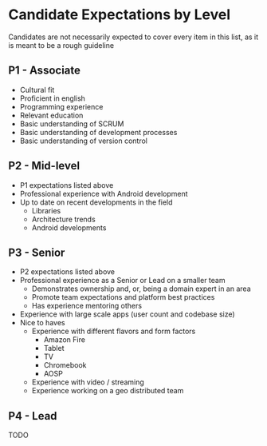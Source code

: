 # Candidate Expectations by Level

Candidates are not necessarily expected to cover every item in this list, as it is meant to be a rough guideline

## P1 - Associate

* Cultural fit
* Proficient in english
* Programming experience
* Relevant education
* Basic understanding of SCRUM
* Basic understanding of development processes
* Basic understanding of version control

## P2 - Mid-level

* P1 expectations listed above
* Professional experience with Android development
* Up to date on recent developments in the field
	* Libraries
	* Architecture trends
	* Android developments

## P3 - Senior

* P2 expectations listed above
* Professional experience as a Senior or Lead on a smaller team
	* Demonstrates ownership and, or, being a domain expert in an area
	* Promote team expectations and platform best practices
	* Has experience mentoring others
* Experience with large scale apps (user count and codebase size)
* Nice to haves
	* Experience with different flavors and form factors
		* Amazon Fire
		* Tablet
		* TV
		* Chromebook
		* AOSP
	* Experience with video / streaming
	* Experience working on a geo distributed team

## P4 - Lead

TODO
